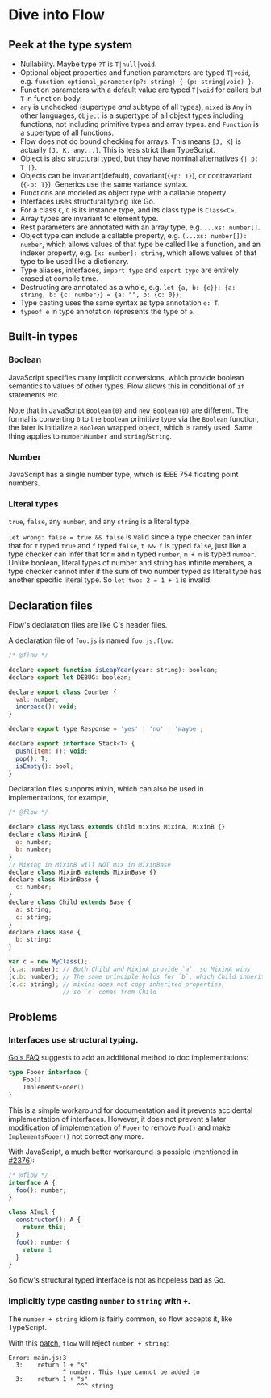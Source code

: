 Dive into Flow
==============

Peek at the type system
-----------------------

- Nullability. Maybe type `?T` is `T|null|void`.
- Optional object properties and function parameters are typed `T|void`,
  e.g. `function optional_parameter(p?: string) { (p: string|void) }`.
- Function parameters with a default value are typed `T|void` for callers but `T` in function body.
- `any` is unchecked (supertype *and* subtype of all types),
  `mixed` is `Any` in other languages,
  `Object` is a supertype of all object types including functions,
  not including primitive types and array types.
  and `Function` is a supertype of all functions.
- Flow does not do bound checking for arrays.
  This means `[J, K]` is actually `[J, K, any...]`.
  This is less strict than TypeScript.
- Object is also structural typed, but they have nominal alternatives `{| p: T |}`.
- Objects can be invariant(default), covariant(`{+p: T}`), or contravariant (`{-p: T}`).
  Generics use the same variance syntax.
- Functions are modeled as object type with a callable property.
- Interfaces uses structural typing like Go.
- For a class `C`, `C` is its instance type, and its class type is `Class<C>`.
- Array types are invariant to element type.
- Rest parameters are annotated with an array type, e.g. `...xs: number[]`.
- Object type can include a callable property, e.g. `(...xs: number[]): number`,
  which allows values of that type be called like a function,
  and an indexer property, e.g. `[x: number]: string`,
  which allows values of that type to be used like a dictionary.
- Type aliases, interfaces, `import type` and `export type` are entirely erased at compile time.
- Destructing are annotated as a whole,
  e.g. `let {a, b: {c}}: {a: string, b: {c: number}} = {a: "", b: {c: 0}};`
- Type casting uses the same syntax as type annotation `e: T`.
- `typeof e` in type annotation represents the type of `e`.

Built-in types
--------------

### Boolean

JavaScript specifies many implicit conversions,
which provide boolean semantics to values of other types.
Flow allows this in conditional of `if` statements etc.

Note that in JavaScript `Boolean(0)` and `new Boolean(0)` are different.
The formal is converting `0` to the `boolean` primitive type via the `Boolean` function,
the later is initialize a `Boolean` wrapped object, which is rarely used.
Same thing applies to `number`/`Number` and `string`/`String`.

### Number

JavaScript has a single number type, which is IEEE 754 floating point numbers.

### Literal types

`true`, `false`, any `number`, and any `string` is a literal type.

`let wrong: false = true && false` is valid
since a type checker can infer that for `t` typed `true` and `f` typed `false`, `t && f` is typed `false`,
just like a type checker can infer that for `m` and `n` typed `number`, `m + n` is typed `number`.
Unlike boolean, literal types of number and string has infinite members,
a type checker cannot infer if the sum of two number typed as literal type has another specific literal type.
So `let two: 2 = 1 + 1` is invalid.


Declaration files
-----------------

Flow's declaration files are like C's header files.

A declaration file of `foo.js` is named `foo.js.flow`:

```js
/* @flow */

declare export function isLeapYear(year: string): boolean;
declare export let DEBUG: boolean;

declare export class Counter {
  val: number;
  increase(): void;
}

declare export type Response = 'yes' | 'no' | 'maybe';

declare export interface Stack<T> {
  push(item: T): void;
  pop(): T;
  isEmpty(): bool;
}
```

Declaration files supports mixin,
which can also be used in implementations, for example,

```js
/* @flow */

declare class MyClass extends Child mixins MixinA, MixinB {}
declare class MixinA {
  a: number;
  b: number;
}
// Mixing in MixinB will NOT mix in MixinBase
declare class MixinB extends MixinBase {}
declare class MixinBase {
  c: number;
}
declare class Child extends Base {
  a: string;
  c: string;
}
declare class Base {
  b: string;
}

var c = new MyClass();
(c.a: number); // Both Child and MixinA provide `a`, so MixinA wins
(c.b: number); // The same principle holds for `b`, which Child inherits
(c.c: string); // mixins does not copy inherited properties,
               // so `c` comes from Child
```

Problems
--------

### Interfaces use structural typing.

[Go's FAQ][go-faq] suggests to add an additional method to doc implementations:

```go
type Fooer interface {
    Foo()
    ImplementsFooer()
}
```

This is a simple workaround for documentation
and it prevents accidental implementation of interfaces.
However, it does not prevent a later modification of implementation of `Fooer`
to remove `Foo()` and make `ImplementsFooer()` not correct any more.

With JavaScript, a much better workaround is possible (mentioned in [#2376][]):

```js
/* @flow */
interface A {
  foo(): number;
}

class AImpl {
  constructor(): A {
    return this;
  }
  foo(): number {
    return 1
  }
}
```

So flow's structural typed interface is not as hopeless bad as Go.

[#2376]: https://github.com/facebook/flow/issues/2376

[go-faq]: https://golang.org/doc/faq#guarantee_satisfies_interface

### Implicitly type casting `number` to `string` with `+`.

The `number + string` idiom is fairly common, so flow accepts it, like TypeScript.

With this [patch][4610], `flow` will reject `number + string`:

```
Error: main.js:3
  3:    return 1 + "s"
               ^ number. This type cannot be added to
  3:    return 1 + "s"
                   ^^^ string
```

[4610]: https://github.com/facebook/flow/pull/4610